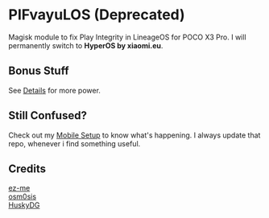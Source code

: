 # PIFvayuLOS (Deprecated)
Magisk module to fix Play Integrity in LineageOS for POCO X3 Pro. I will permanently switch to **HyperOS by xiaomi.eu**.

## Bonus Stuff
See [Details](Details.md) for more power.

## Still Confused?
Check out my [Mobile Setup](https://github.com/ToucH9000/Mobile-Specification) to know what's happening. I always update that repo, whenever i find something useful.

## Credits
[ez-me](https://github.com/ez-me)<br>
[osm0sis](https://github.com/osm0sis)<br>
[HuskyDG](https://github.com/HuskyDG)
